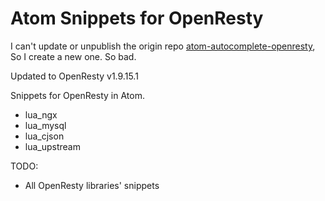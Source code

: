 # Atom Snippets for OpenResty

I can't update or unpublish the origin repo [atom-autocomplete-openresty](https://atom.io/packages/atom-autocomplete-openresty),
So I create a new one. So bad.

Updated to OpenResty v1.9.15.1

Snippets for OpenResty in Atom.
  * lua_ngx
  * lua_mysql
  * lua_cjson
  * lua_upstream

TODO:
  * All OpenResty libraries' snippets
